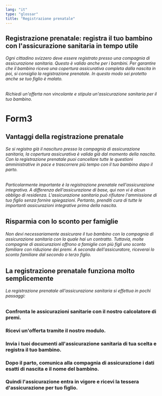 ```yaml
---
lang: "it"
type: "glossar"
title: "Registrazione prenatale"
---
```


## Registrazione prenatale: registra il tuo bambino con l'assicurazione sanitaria in tempo utile

###### Ogni cittadino svizzero deve essere registrato presso una compagnia di assicurazione sanitaria. Questo è valido anche per i bambini. Per garantire che il bambino riceva una copertura assicurativa completa dalla nascita in poi, si consiglia la registrazione prenatale. In questo modo sei protetto anche se tuo figlio è malato.

###### Richiedi un'offerta non vincolante e stipula un'assicurazione sanitaria per il tuo bambino.

# Form3

## Vantaggi della registrazione prenatale

###### Se si registra già il nascituro presso la compagnia di assicurazione sanitaria, la copertura assicurativa è valida già dal momento della nascita. Con la registrazione prenatale puoi cancellare tutte le questioni amministrative in pace e trascorrere più tempo con il tuo bambino dopo il parto.

###### Particolarmente importante è la registrazione prenatale nell'assicurazione integrativa. A differenza dell'assicurazione di base, qui non vi è alcun obbligo di residenza. L'assicurazione sanitaria può rifiutare l'ammissione di tuo figlio senza fornire spiegazioni. Pertanto, prenditi cura di tutte le importanti assicurazioni integrative prima della nascita.

## Risparmia con lo sconto per famiglie

###### Non devi necessariamente assicurare il tuo bambino con la compagnia di assicurazione sanitaria con la quale hai un contratto. Tuttavia, molte compagnie di assicurazioni offrono a famiglie con più figli uno sconto familiare con riduzione dei premi. A seconda dell'assicuratore, riceverai lo sconto familiare dal secondo o terzo figlio.

## La registrazione prenatale funziona molto semplicemente

###### La registrazione prenatale all'assicurazione sanitaria si effettua in pochi passaggi:

### Confronta le assicurazioni sanitarie con il nostro calcolatore di premi.

### Ricevi un'offerta tramite il nostro modulo.

### Invia i tuoi documenti all'assicurazione sanitaria di tua scelta e registra il tuo bambino.

### Dopo il parto, comunica alla compagnia di assicurazione i dati esatti di nascita e il nome del bambino.

### Quindi l'assicurazione entra in vigore e ricevi la tessera d'assicurazione per tuo figlio.
